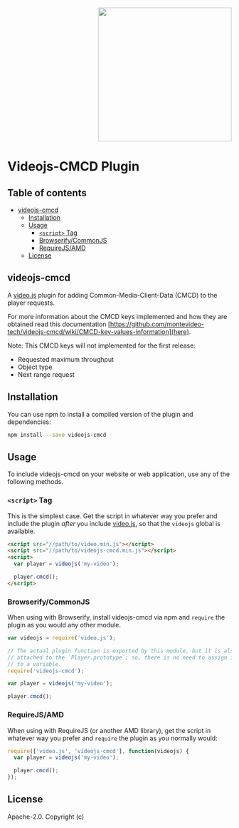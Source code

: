 <h3 align="right">
	<b>
	  <a href="https://montevideotech.dev/summer-camp-2023/"><img decoding="async" width="300"  src="https://montevideotech.dev/wp-content/uploads/2020/09/mvd-tech-02-1024x653.png" ></a><br>
  </b>
</h3>

<!-- START doctoc generated TOC please keep comment here to allow auto update -->
<!-- DON'T EDIT THIS SECTION, INSTEAD RE-RUN doctoc TO UPDATE -->
# Videojs-CMCD Plugin

## Table of contents
- [videojs-cmcd](#videojs-cmcd)
  - [Installation](#installation)
  - [Usage](#usage)
    - [`<script>` Tag](#script-tag)
    - [Browserify/CommonJS](#browserifycommonjs)
    - [RequireJS/AMD](#requirejsamd)
  - [License](#license)

<!-- END doctoc generated TOC please keep comment here to allow auto update -->

## videojs-cmcd

A [video.js][videojs] plugin for adding Common-Media-Client-Data (CMCD) to the player requests.

For more information about the CMCD keys implemented and how they are obtained read this documentation [https://github.com/montevideo-tech/videojs-cmcd/wiki/CMCD-key-values-information](here).

Note: 
This CMCD keys will not implemented for the first release:

- Requested maximum throughput
- Object type
- Next range request

## Installation

You can use npm to install a compiled version of the plugin and dependencies:

```sh
npm install --save videojs-cmcd
```

## Usage

To include videojs-cmcd on your website or web application, use any of the following methods.

### `<script>` Tag

This is the simplest case. Get the script in whatever way you prefer and include the plugin _after_ you include [video.js][videojs], so that the `videojs` global is available.

```html
<script src="//path/to/video.min.js"></script>
<script src="//path/to/videojs-cmcd.min.js"></script>
<script>
  var player = videojs('my-video');

  player.cmcd();
</script>
```

### Browserify/CommonJS

When using with Browserify, install videojs-cmcd via npm and `require` the plugin as you would any other module.

```js
var videojs = require('video.js');

// The actual plugin function is exported by this module, but it is also
// attached to the `Player.prototype`; so, there is no need to assign it
// to a variable.
require('videojs-cmcd');

var player = videojs('my-video');

player.cmcd();
```

### RequireJS/AMD

When using with RequireJS (or another AMD library), get the script in whatever way you prefer and `require` the plugin as you normally would:

```js
require(['video.js', 'videojs-cmcd'], function(videojs) {
  var player = videojs('my-video');

  player.cmcd();
});
```

## License

Apache-2.0. Copyright (c)

[videojs]: http://videojs.com/
